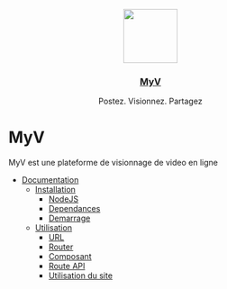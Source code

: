 <p align="center">
  <a href="https://my-v.xyz">
    <img src="https://my-v.xyz/img/logos/logo-gradient.png" height="96">
    <h3 align="center">MyV</h3>
  </a>
</p>

<p align="center">
   Postez. Visionnez. Partagez
</p>

# MyV
MyV est une plateforme de visionnage de video en ligne

- [Documentation](#documentation)
  - [Installation](#install)
    - [NodeJS](#nodejs)
    - [Dependances](#dependancies)
    - [Demarrage](#start)
  - [Utilisation](#usage)
    - [URL](#server)
    - [Router](#router)
    - [Composant](#component)
    - [Route API](#api)
    - [Utilisation du site](#website)


